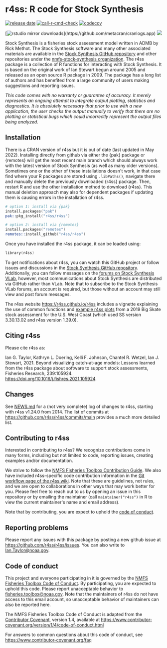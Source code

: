 # r4ss: R code for Stock Synthesis

[![release date](https://img.shields.io/github/last-commit/r4ss/r4ss)](https://github.com/r4ss/r4ss/commits/main)
[![call-r-cmd-check](https://github.com/r4ss/r4ss/actions/workflows/call-r-cmd-check.yml/badge.svg)](https://github.com/r4ss/r4ss/actions/workflows/call-r-cmd-check.yml)
[![codecov](https://codecov.io/gh/r4ss/r4ss/branch/main/graph/badge.svg)](https://app.codecov.io/gh/r4ss/r4ss)
<!-- # commenting out version badges which were misleading (CRAN not recommended and GitHub number is only most recent release, not the current code) -->
<!-- [![cran version](http://www.r-pkg.org/badges/version/r4ss)](https://cran.r-project.org/package=r4ss)
[![github](https://img.shields.io/github/v/release/r4ss/r4ss?color=brightgreen&label=GitHub)](https://github.com/r4ss/r4ss/releases/latest) -->
[![rstudio mirror downloads](http://cranlogs.r-pkg.org/badges/grand-total/r4ss?)](https://github.com/metacran/cranlogs.app)
[![](https://cranlogs.r-pkg.org/badges/r4ss?color=FFD700)](https://www.r-pkg.org/pkg/r4ss)

Stock Synthesis is a fisheries stock assessment model written in ADMB by
Rick Methot. The Stock Synthesis software and many other associated
materials are available in the [Stock Synthesis GitHub repository](https://github.com/nmfs-stock-synthesis/stock-synthesis) and other repositories under the [nmfs-stock-synthesis organization](https://github.com/nmfs-stock-synthesis).
The r4ss package is a collection of R functions for interacting with
Stock Synthesis. It is based on the original work of Ian Stewart begun
around 2005 and released as an open source R package in 2009. The
package has a long list of authors and has benefited from a large
community of users making suggestions and reporting issues.

*This code comes with no warranty or guarantee of accuracy. It merely
represents an ongoing attempt to integrate output plotting, statistics
and diagnostics. It is absolutely necessary that prior to use with a new
application, the user checks the output manually to verify that there
are no plotting or statistical bugs which could incorrectly represent
the output files being analyzed.*

## Installation

There is a CRAN version of r4ss but it is out of date 
(last updated in May 2022). Installing directly from github via either the 
{pak} package or {remotes} will get the most recent main branch which should 
always work with the latest version of Stock Synthesis (as well as many older 
versions). Sometimes one or the other of these installations doesn't work, in
that case find where your R packages are stored using `.libPaths()`, navigate 
there and manually delete the previously downloaded {r4ss} package. Then, 
restart R and use the other installation method to download {r4ss}. 
This manual deletion approach may also for dependent packages if updating them
is causing errors in the installation of r4ss.

```S
# option 1: install via {pak}
install.packages("pak")
pak::pkg_install("r4ss/r4ss")

# option 2: install via {remotes}
install.packages("remotes")
remotes::install_github("r4ss/r4ss")
```

Once you have installed the r4ss package, it can be loaded using:

```S
library(r4ss)
```

To get notifications about r4ss, you can watch this GitHub project or
follow issues and discussions in the [Stock Synthesis GitHub repository](https://github.com/nmfs-stock-synthesis/stock-synthesis).
Additionally, you can follow messages on the [forums on Stock Synthesis
VLab](https://vlab.noaa.gov/web/stock-synthesis/public-forums), however, 
most communications about Stock Synthesis are distributed via GitHub rather than VLab. 
Note that to subscribe to the Stock Synthesis VLab forums, an account is
required, but those without an account may still view and post forum
messages.

The r4ss website <https://r4ss.github.io/r4ss> includes a vignette explaining 
the use of common functions and 
[example r4ss plots](https://r4ss.github.io/r4ss/BigSkate) from a 2019 
Big Skate stock assessment for the U.S. West Coast 
(which used SS version 3.30.13.02 and r4ss version 1.39.0). 

## Citing r4ss

Please cite r4ss as:

Ian G. Taylor, Kathryn L. Doering, Kelli F. Johnson, Chantel R. Wetzel,
Ian J. Stewart, 2021. Beyond visualizing catch-at-age models: Lessons
learned from the r4ss package about software to support stock
assessments, Fisheries Research, 239:105924.
<https://doi.org/10.1016/j.fishres.2021.105924>.

## Changes

See [NEWS.md](https://github.com/r4ss/r4ss/blob/main/NEWS.md) for a (not
very complete) log of changes to r4ss, starting with r4ss v1.24.0 from
2014. The list of commits at <https://github.com/r4ss/r4ss/commits/main>
provides a much more detailed list.

## Contributing to r4ss

Interested in contributing to r4ss? We recognize contributions come in
many forms, including but not limited to code, reporting issues,
creating examples and/or documentation.

We strive to follow the [NMFS Fisheries Toolbox Contribution
Guide](https://github.com/nmfs-fish-tools/Resources/blob/master/CONTRIBUTING.md).
We also have included r4ss-specific code contribution information in the
[Git workflow page of the r4ss
wiki](https://github.com/r4ss/r4ss/wiki/Git-Workflow). Note that these
are guidelines, not rules, and we are open to collaborations in other
ways that may work better for you. Please feel free to reach out to us
by opening an issue in this repository or by emailing the maintainer
(call `maintainer("r4ss")` in R to view the current maintainer's name
and email address).

Note that by contributing, you are expect to uphold the [code of
conduct](#code-of-conduct).

## Reporting problems

Please report any issues with this package by posting a new github issue
at <https://github.com/r4ss/r4ss/issues>. You can also write to
Ian.Taylor@noaa.gov.

## Code of conduct

This project and everyone participating in it is governed by the [NMFS
Fisheries Toolbox Code of
Conduct](https://github.com/nmfs-fish-tools/Resources/blob/master/CODE_OF_CONDUCT.md).
By participating, you are expected to uphold this code. Please report
unacceptable behavior to
[fisheries.toolbox@noaa.gov](mailto:fisheries.toolbox@noaa.gov). Note
that the maintainers of r4ss do not have access to this email account,
so unacceptable behavior of maintainers can also be reported here.

The NMFS Fisheries Toolbox Code of Conduct is adapted from the
[Contributor Covenant][homepage], version 1.4, available at
<https://www.contributor-covenant.org/version/1/4/code-of-conduct.html>

[homepage]: <https://www.contributor-covenant.org>

For answers to common questions about this code of conduct, see
<https://www.contributor-covenant.org/faq>
